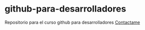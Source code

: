 # github-para-desarrolladores
Repositorio para el curso github para desarrolladores
[Contactame](mailto:frannkx@gmail.com)
